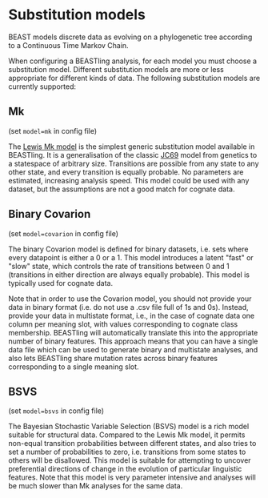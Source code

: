 # Substitution models

BEAST models discrete data as evolving on a phylogenetic tree according to a Continuous Time Markov Chain.

When configuring a BEASTling analysis, for each model you must choose a substitution model.  Different substitution models are more or less appropriate for different kinds of data.  The following substitution models are currently supported:

## Mk

(set `model=mk` in config file)

The [Lewis Mk model](http://sysbio.oxfordjournals.org/content/50/6/913.abstract) is the simplest generic substitution model available in BEASTling.  It is a generalisation of the classic [JC69](https://en.wikipedia.org/wiki/Models_of_DNA_evolution#JC69_model_.28Jukes_and_Cantor.2C_1969.29.5B1.5D) model from genetics to a statespace of arbitrary size.  Transitions are possible from any state to any other state, and every transition is equally probable.  No parameters are estimated, increasing analysis speed.  This model could be used with any dataset, but the assumptions are not a good match for cognate data.

## Binary Covarion

(set `model=covarion` in config file)

The binary Covarion model is defined for binary datasets, i.e. sets where every datapoint is either a 0 or a 1.  This model introduces a latent "fast" or "slow" state, which controls the rate of transitions between 0 and 1 (transitions in either direction are always equally probable).  This model is typically used for cognate data.

Note that in order to use the Covarion model, you should not provide your data in binary format (i.e. do not use a .csv file full of 1s and 0s).  Instead, provide your data in multistate format, i.e., in the case of cognate data one column per meaning slot, with values corresponding to cognate class membership.  BEASTling will automatically translate this into the appropriate number of binary features.  This approach means that you can have a single data file which can be used to generate binary and multistate analyses, and also lets BEASTling share mutation rates across binary features corresponding to a single meaning slot.

## BSVS

(set `model=bsvs` in config file)

The Bayesian Stochastic Variable Selection (BSVS) model is a rich model suitable for structural data.  Compared to the Lewis Mk model, it permits non-equal transition probabilities between different states, and also tries to set a number of probabilities to zero, i.e. transitions from some states to others will be disallowed.  This model is suitable for attempting to uncover preferential directions of change in the evolution of particular linguistic features.  Note that this model is very parameter intensive and analyses will be much slower than Mk analyses for the same data.
